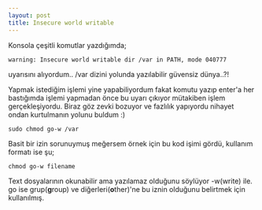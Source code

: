```yaml
---
layout: post
title: Insecure world writable
---
```

Konsola çeşitli komutlar yazdığımda;

	warning: Insecure world writable dir /var in PATH, mode 040777
uyarısını alıyordum.. /var dizini yolunda yazılabilir güvensiz dünya..?! 
 
Yapmak istediğim işlemi yine yapabiliyordum fakat komutu yazıp enter'a her bastığımda işlemi yapmadan önce bu uyarı çıkıyor mütakiben işlem gerçekleşiyordu. Biraz göz zevki bozuyor ve fazlılık yapıyordu nihayet ondan kurtulmanın yolunu buldum :)
	
	sudo chmod go-w /var
Basit bir izin sorunuymuş meğersem örnek için bu kod işimi gördü, kullanım formatı ise şu;

	chmod go-w filename 
Text dosyalarının okunabilir ama yazılamaz olduğunu söylüyor -w(write) ile. go ise grup(**g**roup) ve diğerleri(**o**ther)'ne bu iznin olduğunu belirtmek için kullanılmış.

